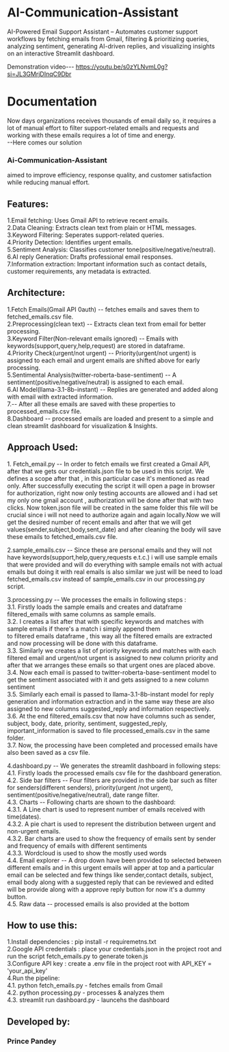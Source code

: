 # AI-Communication-Assistant
AI-Powered Email Support Assistant – Automates customer support workflows by fetching emails from Gmail, filtering &amp; prioritizing queries, analyzing sentiment, generating AI-driven replies, and visualizing insights on an interactive Streamlit dashboard.


Demonstration video--- https://youtu.be/s0zYLNvmL0g?si=JL3GMrjDInqC9Dbr


<h1>Documentation</h1>

Now days organizations receives thousands of email daily so, it requires a lot of manual effort to
filter support-related emails and requests and working with these emails requires a lot of time and energy.<br>
--Here comes our solution <h3>Ai-Communication-Assistant</h3> aimed to improve efficiency, response quality,
and customer satisfaction while reducing manual effort.

<h2>Features: </h2>
1.Email fetching: Uses Gmail API to retrieve recent emails.<br>
2.Data Cleaning: Extracts clean text from plain or HTML messages.<br>
3.Keyword Filtering: Seperates support-related queries.<br>
4.Priority Detection: Identifies urgent emails.<br>
5.Sentiment Analysis: Classifies customer tone(positive/negative/neutral).<br>
6.AI reply Generation: Drafts professional email responses.<br>
7.Information extraction: Important information such as contact details, customer requirements, any metadata is extracted.<br>

<h2>Architecture: </h2>
1.Fetch Emails(Gmail API 0auth) -- fetches emails and saves them to fetched_emails.csv file.<br>
2.Preprocessing(clean text) -- Extracts clean text from email for better processing.<br>
3.Keyword Filter(Non-relevant emails ignored) -- Emails with keywords(support,query,help,request) are stored in dataframe.<br>
4.Priority Check(urgent/not urgent) -- Priority(urgent/not urgent) is assigned to each email and urgent emails are shifted
above for early processing.<br>
5.Sentimental Analysis(twitter-roberta-base-sentiment) -- A sentiment(positive/negative/neutral) is assigned to each email.<br>
6.AI Model(llama-3.1-8b-instant) -- Replies are generated and added along with email with extracted information.<br>
7.-- After all these emails are saved with these properties to processed_emails.csv file.<br>
8.Dashboard -- processed emails are loaded and present to a simple and clean streamlit dashboard for visualization & Insights.<br>

<h2>Approach Used: </h2>
1. Fetch_email.py -- In order to fetch emails we first created a Gmail API, after that we gets our credentials.json file to 
be used in this script. We defines a scope after that , in this particular case it's mentioned as read only. After successfully
executing the script it will open a page in browser for authorization, right now only testing accounts are allowed and i had
set my only one gmail account , authorization will be done after that with two clicks. Now token.json file will be created in
the same folder this file will be crucial since i will not need to authorize again and again locally.Now we will get the desired
number of recent emails and after that we will get values(sender,subject,body,sent_date) and after cleaning the body will save these
emails to fetched_emails.csv file.<br>

2.sample_emails.csv -- Since these are personal emails and they will not have keywords(support,help,query,requests e.t.c.) i will
use sample emails that were provided and will do everything with sample emails not with actual emails but doing it with real
emails is also similar we just will be need to load fetched_emails.csv instead of sample_emails.csv in our processing.py script.<br>

3.processing.py -- We processes the emails in following steps :<br>
3.1. Firstly loads the sample emails and creates and dataframe filtered_emails with same columns as sample emails.<br>
3.2. I creates a list after that with specific keywords and matches with sample emails if there's a match i simply append them<br>
to filtered emails dataframe , this way all the filtered emails are extracted and now processing will be done with this dataframe.<br>
3.3. Similarly we creates a list of priority keywords and matches with each filtered email and urgent/not urgent is assigned to new 
column priority and after that we arranges these emails so that urgent ones are placed above.<br>
3.4. Now each email is passed to twitter-roberta-base-sentiment model to get the sentiment associated with it and gets assigned
to a new column sentiment<br>
3.5. Similarly each email is passed to llama-3.1-8b-instant model for reply generation and information extraction and in the same
way these are also assigned to new columns suggested_reply and information respectively.<br>
3.6. At the end filtered_emails.csv that now have columns such as sender, subject, body, date, priority, sentiment, suggested_reply,
important_information is saved to file processed_emails.csv in the same folder.<br>
3.7. Now, the processing have been completed and processed emails have also been saved as a csv file.<br>

4.dashboard.py -- We generates the streamlit dashboard in following steps:<br>
4.1. Firstly loads the processed emails csv file for the dashboard generation.<br>
4.2. Side bar filters -- Four filters are provided in the side bar such as filter for senders(different senders), priority(urgent
/not urgent), sentiment(positive/negative/neutral), date range filter.<br>
4.3. Charts -- Following charts are shown to the dashboard:<br>
			4.3.1. A Line chart is used to represent number of emails received with time(dates).<br>
			4.3.2. A pie chart is used to represent the distribution between urgent and non-urgent emails.<br>
			4.3.2. Bar charts are used to show the frequency of emails sent by sender and frequency of emails with different sentiments<br>
			4.3.3. Wordcloud is used to show the mostly used words<br>
4.4. Email explorer -- A drop down have been provided to selected between different emails and in this urgent emails will apper
at top and a particular email can be selected and few things like sender,contact details, subject, email body along with a 
suggested reply that can be reviewed and edited will be provide along with a approve reply button for now it's a dummy button.<br>
4.5. Raw data -- processed emails is also provided at the bottom<br>


<h2>How to use this: </h2>
1.Install dependencies : pip install -r requiremetns.txt<br>
2.Google API credentials : place your credentials.json in the project root and run the script fetch_emails.py to generate token.js<br>
3.Configure API key : create a .env file in the project root with API_KEY = 'your_api_key'<br>
4.Run the pipeline: <br>
	4.1. python fetch_emails.py - fetches emails from Gmail<br>
	4.2. python processing.py - processes & analyzes them<br>
	4.3. streamlit run dashboard.py - launcehs the dashboard<br>



<h2>Developed by: </h2>
<h3>Prince Pandey</h3>






